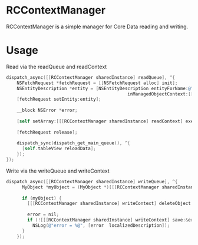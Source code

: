 # RCContextManager #
RCContextManager is a simple manager for Core Data reading and writing.

Usage
=====
Read via the readQueue and readContext

```objective-c
dispatch_async([[RCContextManager sharedInstance] readQueue], ^{
    NSFetchRequest *fetchRequest = [[NSFetchRequest alloc] init];
    NSEntityDescription *entity = [NSEntityDescription entityForName:@"myEntity" 
                                              inManagedObjectContext:[[RCContextManager sharedInstance] readContext]];
    [fetchRequest setEntity:entity];
    
    __block NSError *error;
    
    [self setArray:[[[RCContextManager sharedInstance] readContext] executeFetchRequest:fetchRequest error:&error]];
    
    [fetchRequest release];
    
    dispatch_sync(dispatch_get_main_queue(), ^{
      [self.tableView reloadData];
    });
});
```

Write via the writeQueue and writeContext

```objective-c
dispatch_async([[RCContextManager sharedInstance] writeQueue], ^{
      MyObject *myObject = (MyObject *)[[[RCContextManager sharedInstance] writeContext] existingObjectWithID:selectedId error:nil];
      
      if (myObject) {
        [[[RCContextManager sharedInstance] writeContext] deleteObject:myObject];
        
        error = nil;
        if (![[[RCContextManager sharedInstance] writeContext] save:&error])
          NSLog(@"error = %@", [error  localizedDescription]);
      }
    });
```

